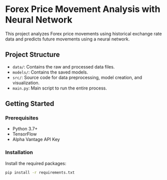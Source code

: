 # Forex Price Movement Analysis with Neural Network

This project analyzes Forex price movements using historical exchange rate data and predicts future movements using a neural network.

## Project Structure

- `data/`: Contains the raw and processed data files.
- `models/`: Contains the saved models.
- `src/`: Source code for data preprocessing, model creation, and visualization.
- `main.py`: Main script to run the entire process.

## Getting Started

### Prerequisites

- Python 3.7+
- TensorFlow
- Alpha Vantage API Key

### Installation

Install the required packages:

```bash
pip install -r requirements.txt
